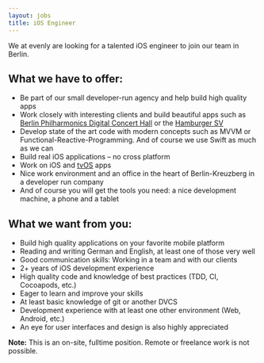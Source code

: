 ```yaml
---
layout: jobs
title: iOS Engineer
--- 
```


We at evenly are looking for a talented iOS engineer to join our team in Berlin.
    
## What we have to offer:

- Be part of our small developer-run agency and help build high quality apps
- Work closely with interesting clients and build beautiful apps such as [Berlin Philharmonics Digital Concert Hall](/projects/digital-concert-hall/) or the [Hamburger SV](/projects/hsv/)
- Develop state of the art code with modern concepts such as MVVM or Functional-Reactive-Programming. And of course we use Swift as much as we can
- Build real iOS applications – no cross platform
- Work on iOS and [tvOS](/projects/digital-concert-hall-tvos/) apps
- Nice work environment and an office in the heart of Berlin-Kreuzberg in a developer run company
- And of course you will get the tools you need: a nice development machine, a phone and a tablet

## What we want from you:

 - Build high quality applications on your favorite mobile platform
 - Reading and writing German and English, at least one of those very well
 - Good communication skills: Working in a team and with our clients
 - 2+ years of iOS development experience
 - High quality code and knowledge of best practices (TDD, CI, Cocoapods, etc.)
 - Eager to learn and improve your skills
 - At least basic knowledge of git or another DVCS
 - Development experience with at least one other environment (Web, Android, etc.)
 - An eye for user interfaces and design is also highly appreciated

**Note:** This is an on-site, fulltime position. Remote or freelance work is not possible.